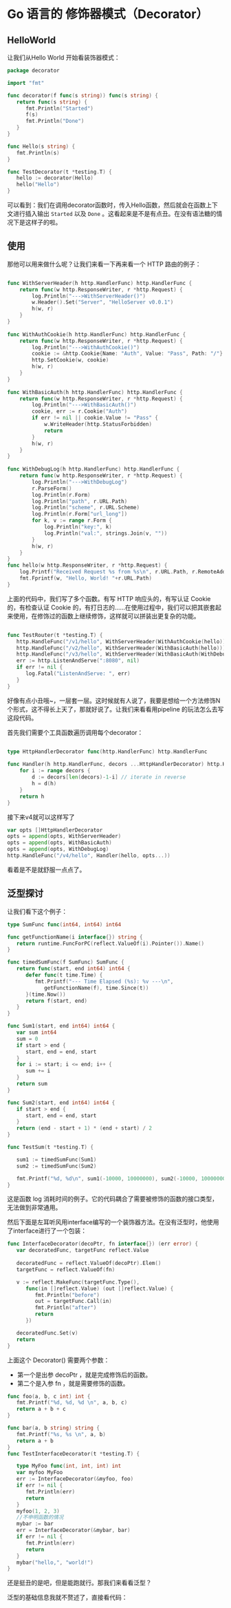# Go 语言的 修饰器模式（Decorator）

## HelloWorld

让我们从Hello World 开始看装饰器模式：

```go
package decorator

import "fmt"

func decorator(f func(s string)) func(s string) {
   return func(s string) {
      fmt.Println("Started")
      f(s)
      fmt.Println("Done")
   }
}

func Hello(s string) {
   fmt.Println(s)
}
```

```go
func TestDecorator(t *testing.T) {
   hello := decorator(Hello)
   hello("Hello")
}
```

可以看到：我们在调用decorator函数时，传入Hello函数，然后就会在函数上下文进行插入输出 `Started` 以及 `Done` 。这看起来是不是有点丑。在没有语法糖的情况下是这样子的啦。

## 使用

那他可以用来做什么呢？让我们来看一下再来看一个 HTTP 路由的例子：

```go

func WithServerHeader(h http.HandlerFunc) http.HandlerFunc {
    return func(w http.ResponseWriter, r *http.Request) {
        log.Println("--->WithServerHeader()")
        w.Header().Set("Server", "HelloServer v0.0.1")
        h(w, r)
    }
}
 
func WithAuthCookie(h http.HandlerFunc) http.HandlerFunc {
    return func(w http.ResponseWriter, r *http.Request) {
        log.Println("--->WithAuthCookie()")
        cookie := &http.Cookie{Name: "Auth", Value: "Pass", Path: "/"}
        http.SetCookie(w, cookie)
        h(w, r)
    }
}
 
func WithBasicAuth(h http.HandlerFunc) http.HandlerFunc {
    return func(w http.ResponseWriter, r *http.Request) {
        log.Println("--->WithBasicAuth()")
        cookie, err := r.Cookie("Auth")
        if err != nil || cookie.Value != "Pass" {
            w.WriteHeader(http.StatusForbidden)
            return
        }
        h(w, r)
    }
}
 
func WithDebugLog(h http.HandlerFunc) http.HandlerFunc {
    return func(w http.ResponseWriter, r *http.Request) {
        log.Println("--->WithDebugLog")
        r.ParseForm()
        log.Println(r.Form)
        log.Println("path", r.URL.Path)
        log.Println("scheme", r.URL.Scheme)
        log.Println(r.Form["url_long"])
        for k, v := range r.Form {
            log.Println("key:", k)
            log.Println("val:", strings.Join(v, ""))
        }
        h(w, r)
    }
}
func hello(w http.ResponseWriter, r *http.Request) {
    log.Printf("Received Request %s from %s\n", r.URL.Path, r.RemoteAddr)
    fmt.Fprintf(w, "Hello, World! "+r.URL.Path)
}
```

上面的代码中，我们写了多个函数。有写 HTTP 响应头的，有写认证 Cookie 的，有检查认证 Cookie 的，有打日志的……在使用过程中，我们可以把其嵌套起来使用，在修饰过的函数上继续修饰，这样就可以拼装出更复杂的功能。

```go

func TestRouter(t *testing.T) {
   http.HandleFunc("/v1/hello", WithServerHeader(WithAuthCookie(hello)))
   http.HandleFunc("/v2/hello", WithServerHeader(WithBasicAuth(hello)))
   http.HandleFunc("/v3/hello", WithServerHeader(WithBasicAuth(WithDebugLog(hello))))
   err := http.ListenAndServe(":8080", nil)
   if err != nil {
      log.Fatal("ListenAndServe: ", err)
   }
}
```

好像有点小丑哦~，一层套一层。这时候就有人说了，我要是想给一个方法修饰N个形式，这不得长上天了，那就好说了。让我们来看看用pipeline 的玩法怎么去写这段代码。

首先我们需要个工具函数遍历调用每个decorator：

```go

type HttpHandlerDecorator func(http.HandlerFunc) http.HandlerFunc
 
func Handler(h http.HandlerFunc, decors ...HttpHandlerDecorator) http.HandlerFunc {
    for i := range decors {
        d := decors[len(decors)-1-i] // iterate in reverse
        h = d(h)
    }
    return h
}
```

接下来v4就可以这样写了

```go
var opts []HttpHandlerDecorator
opts = append(opts, WithServerHeader)
opts = append(opts, WithBasicAuth)
opts = append(opts, WithDebugLog)
http.HandleFunc("/v4/hello", Handler(hello, opts...))
```

看着是不是就舒服一点点了。

## 泛型探讨

让我们看下这个例子：

```go
type SumFunc func(int64, int64) int64

func getFunctionName(i interface{}) string {
   return runtime.FuncForPC(reflect.ValueOf(i).Pointer()).Name()
}

func timedSumFunc(f SumFunc) SumFunc {
   return func(start, end int64) int64 {
      defer func(t time.Time) {
         fmt.Printf("--- Time Elapsed (%s): %v ---\n",
            getFunctionName(f), time.Since(t))
      }(time.Now())
      return f(start, end)
   }
}

func Sum1(start, end int64) int64 {
   var sum int64
   sum = 0
   if start > end {
      start, end = end, start
   }
   for i := start; i <= end; i++ {
      sum += i
   }
   return sum
}

func Sum2(start, end int64) int64 {
   if start > end {
      start, end = end, start
   }
   return (end - start + 1) * (end + start) / 2
}
```

```go
func TestSum(t *testing.T) {

   sum1 := timedSumFunc(Sum1)
   sum2 := timedSumFunc(Sum2)

   fmt.Printf("%d, %d\n", sum1(-10000, 10000000), sum2(-10000, 10000000))
}
```

这是函数 log 消耗时间的例子。它的代码耦合了需要被修饰的函数的接口类型，无法做到非常通用。

然后下面是左耳听风用interface编写的一个装饰器方法。在没有泛型时，他使用了interface进行了一个包装：

```go
func InterfaceDecorator(decoPtr, fn interface{}) (err error) {
   var decoratedFunc, targetFunc reflect.Value
  
   decoratedFunc = reflect.ValueOf(decoPtr).Elem()
   targetFunc = reflect.ValueOf(fn)

   v := reflect.MakeFunc(targetFunc.Type(),
      func(in []reflect.Value) (out []reflect.Value) {
         fmt.Println("before")
         out = targetFunc.Call(in)
         fmt.Println("after")
         return
      })

   decoratedFunc.Set(v)
   return
}
```

上面这个 Decorator() 需要两个参数：

- 第一个是出参 decoPtr ，就是完成修饰后的函数。
- 第二个是入参 fn ，就是需要修饰的函数。

```go
func foo(a, b, c int) int {
   fmt.Printf("%d, %d, %d \n", a, b, c)
   return a + b + c
}

func bar(a, b string) string {
   fmt.Printf("%s, %s \n", a, b)
   return a + b
}
func TestInterfaceDecorator(t *testing.T) {

   type MyFoo func(int, int, int) int
   var myfoo MyFoo
   err := InterfaceDecorator(&myfoo, foo)
   if err != nil {
      fmt.Println(err)
      return
   }
   myfoo(1, 2, 3)
   //不申明函数的情况
   mybar := bar
   err = InterfaceDecorator(&mybar, bar)
   if err != nil {
      fmt.Println(err)
      return
   }
   mybar("hello,", "world!")
}
```

还是挺丑的是吧，但是能跑就行。那我们来看看泛型？

泛型的基础信息我就不赘述了，直接看代码：

